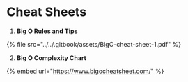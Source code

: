 # Cheat Sheets

1. **Big O Rules and Tips**&#x20;

{% file src="../../.gitbook/assets/BigO-cheat-sheet-1.pdf" %}

2. **Big O Complexity Chart**

{% embed url="https://www.bigocheatsheet.com/" %}
